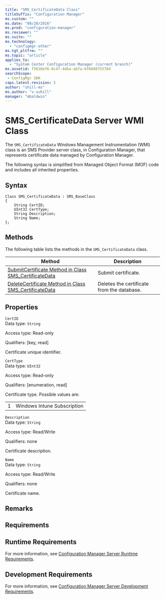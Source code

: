 ```yaml
---
title: "SMS_CertificateData Class"
titleSuffix: "Configuration Manager"
ms.custom: ""
ms.date: "09/20/2016"
ms.prod: "configuration-manager"
ms.reviewer: ""
ms.suite: ""
ms.technology:
  - "configmgr-other"
ms.tgt_pltfrm: ""
ms.topic: "article"
applies_to:
  - "System Center Configuration Manager (current branch)"
ms.assetid: f562bbf6-0c47-4dba-abfa-6f684075578dsearchScope: - ConfigMgr SDK
caps.latest.revision: 5
author: "shill-ms"
ms.author: "v-suhill"
manager: "mbaldwin"
---
```

# SMS_CertificateData Server WMI Class
The `SMS_CertificateData` Windows Management Instrumentation (WMI) class is an SMS Provider server class, in Configuration Manager, that represents certificate data managed by Configuration Manager.  

 The following syntax is simplified from Managed Object Format (MOF) code and includes all inherited properties.  

## Syntax  

```  
Class SMS_CertificateData : SMS_BaseClass  
{  
    String CertID;  
    UInt32 CertType;  
    String Description;  
    String Name;  
};  
```  

## Methods  
 The following table lists the methods in the `SMS_CertificateData` class.  

|Method|Description|  
|------------|-----------------|  
|[SubmitCertificate Method in Class SMS_CertificateData](../../../develop/reference/osd/submitcertificate-method-in-class-sms_certificatedata.md)|Submit certificate.|  
|[DeleteCertificate Method in Class SMS_CertificateData](../../../develop/reference/osd/deletecertificate-method-in-class-sms_certificatedata.md)|Deletes the certificate from the database.|  

## Properties  
 `CertID`  
 Data type: `String`  

 Access type: Read-only  

 Qualifiers: [key, read]  

 Certificate unique identifier.  

 `CertType`  
 Data type: `UInt32`  

 Access type: Read-only  

 Qualifiers: [enumeration, read]  

 Certificate type. Possible values are:  

|||  
|-|-|  
|1|Windows Intune Subscription|  

 `Description`  
 Data type: `String`  

 Access type: Read/Write  

 Qualifiers: none  

 Certificate description.  

 `Name`  
 Data type: `String`  

 Access type: Read/Write  

 Qualifiers: none  

 Certificate name.  

## Remarks  

## Requirements  

## Runtime Requirements  
 For more information, see [Configuration Manager Server Runtime Requirements](../../../develop/core/reqs/server-runtime-requirements.md).  

## Development Requirements  
 For more information, see [Configuration Manager Server Development Requirements](../../../develop/core/reqs/server-development-requirements.md).
